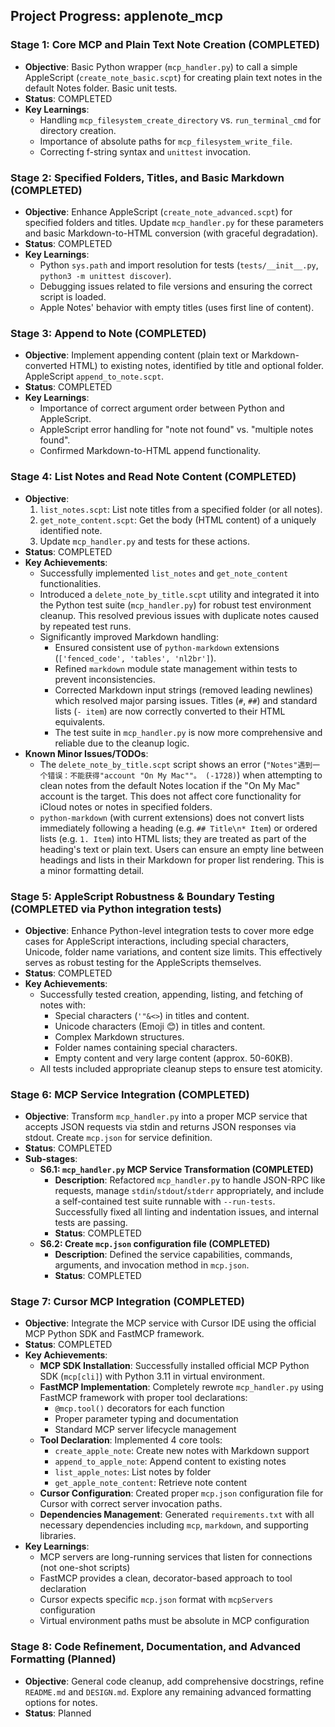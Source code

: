 ## Project Progress: applenote_mcp

### Stage 1: Core MCP and Plain Text Note Creation (COMPLETED)
- **Objective**: Basic Python wrapper (`mcp_handler.py`) to call a simple AppleScript (`create_note_basic.scpt`) for creating plain text notes in the default Notes folder. Basic unit tests.
- **Status**: COMPLETED
- **Key Learnings**:
    - Handling `mcp_filesystem_create_directory` vs. `run_terminal_cmd` for directory creation.
    - Importance of absolute paths for `mcp_filesystem_write_file`.
    - Correcting f-string syntax and `unittest` invocation.

### Stage 2: Specified Folders, Titles, and Basic Markdown (COMPLETED)
- **Objective**: Enhance AppleScript (`create_note_advanced.scpt`) for specified folders and titles. Update `mcp_handler.py` for these parameters and basic Markdown-to-HTML conversion (with graceful degradation).
- **Status**: COMPLETED
- **Key Learnings**:
    - Python `sys.path` and import resolution for tests (`tests/__init__.py`, `python3 -m unittest discover`).
    - Debugging issues related to file versions and ensuring the correct script is loaded.
    - Apple Notes' behavior with empty titles (uses first line of content).

### Stage 3: Append to Note (COMPLETED)
- **Objective**: Implement appending content (plain text or Markdown-converted HTML) to existing notes, identified by title and optional folder. AppleScript `append_to_note.scpt`.
- **Status**: COMPLETED
- **Key Learnings**:
    - Importance of correct argument order between Python and AppleScript.
    - AppleScript error handling for "note not found" vs. "multiple notes found".
    - Confirmed Markdown-to-HTML append functionality.

### Stage 4: List Notes and Read Note Content (COMPLETED)
- **Objective**:
    1.  `list_notes.scpt`: List note titles from a specified folder (or all notes).
    2.  `get_note_content.scpt`: Get the body (HTML content) of a uniquely identified note.
    3.  Update `mcp_handler.py` and tests for these actions.
- **Status**: COMPLETED
- **Key Achievements**:
    - Successfully implemented `list_notes` and `get_note_content` functionalities.
    - Introduced a `delete_note_by_title.scpt` utility and integrated it into the Python test suite (`mcp_handler.py`) for robust test environment cleanup. This resolved previous issues with duplicate notes caused by repeated test runs.
    - Significantly improved Markdown handling:
        - Ensured consistent use of `python-markdown` extensions (`['fenced_code', 'tables', 'nl2br']`).
        - Refined `markdown` module state management within tests to prevent inconsistencies.
        - Corrected Markdown input strings (removed leading newlines) which resolved major parsing issues. Titles (`#`, `##`) and standard lists (`- item`) are now correctly converted to their HTML equivalents.
        - The test suite in `mcp_handler.py` is now more comprehensive and reliable due to the cleanup logic.
- **Known Minor Issues/TODOs**:
    - The `delete_note_by_title.scpt` script shows an error (`"Notes"遇到一个错误：不能获得"account "On My Mac""。 (-1728)`) when attempting to clean notes from the default Notes location if the "On My Mac" account is the target. This does not affect core functionality for iCloud notes or notes in specified folders.
    - `python-markdown` (with current extensions) does not convert lists immediately following a heading (e.g. `## Title\n* Item`) or ordered lists (e.g. `1. Item`) into HTML lists; they are treated as part of the heading's text or plain text. Users can ensure an empty line between headings and lists in their Markdown for proper list rendering. This is a minor formatting detail.

### Stage 5: AppleScript Robustness & Boundary Testing (COMPLETED via Python integration tests)
- **Objective**: Enhance Python-level integration tests to cover more edge cases for AppleScript interactions, including special characters, Unicode, folder name variations, and content size limits. This effectively serves as robust testing for the AppleScripts themselves.
- **Status**: COMPLETED
- **Key Achievements**:
    - Successfully tested creation, appending, listing, and fetching of notes with:
        - Special characters (`'"&<>`) in titles and content.
        - Unicode characters (Emoji 😊) in titles and content.
        - Complex Markdown structures.
        - Folder names containing special characters.
        - Empty content and very large content (approx. 50-60KB).
    - All tests included appropriate cleanup steps to ensure test atomicity.

### Stage 6: MCP Service Integration (COMPLETED)
- **Objective**: Transform `mcp_handler.py` into a proper MCP service that accepts JSON requests via stdin and returns JSON responses via stdout. Create `mcp.json` for service definition.
- **Status**: COMPLETED
- **Sub-stages**:
    - **S6.1: `mcp_handler.py` MCP Service Transformation (COMPLETED)**
        - **Description**: Refactored `mcp_handler.py` to handle JSON-RPC like requests, manage `stdin`/`stdout`/`stderr` appropriately, and include a self-contained test suite runnable with `--run-tests`. Successfully fixed all linting and indentation issues, and internal tests are passing.
        - **Status**: COMPLETED
    - **S6.2: Create `mcp.json` configuration file (COMPLETED)**
        - **Description**: Defined the service capabilities, commands, arguments, and invocation method in `mcp.json`.
        - **Status**: COMPLETED

### Stage 7: Cursor MCP Integration (COMPLETED)
- **Objective**: Integrate the MCP service with Cursor IDE using the official MCP Python SDK and FastMCP framework.
- **Status**: COMPLETED
- **Key Achievements**:
    - **MCP SDK Installation**: Successfully installed official MCP Python SDK (`mcp[cli]`) with Python 3.11 in virtual environment.
    - **FastMCP Implementation**: Completely rewrote `mcp_handler.py` using FastMCP framework with proper tool declarations:
        - `@mcp.tool()` decorators for each function
        - Proper parameter typing and documentation
        - Standard MCP server lifecycle management
    - **Tool Declaration**: Implemented 4 core tools:
        - `create_apple_note`: Create new notes with Markdown support
        - `append_to_apple_note`: Append content to existing notes
        - `list_apple_notes`: List notes by folder
        - `get_apple_note_content`: Retrieve note content
    - **Cursor Configuration**: Created proper `mcp.json` configuration file for Cursor with correct server invocation paths.
    - **Dependencies Management**: Generated `requirements.txt` with all necessary dependencies including `mcp`, `markdown`, and supporting libraries.
- **Key Learnings**:
    - MCP servers are long-running services that listen for connections (not one-shot scripts)
    - FastMCP provides a clean, decorator-based approach to tool declaration
    - Cursor expects specific `mcp.json` format with `mcpServers` configuration
    - Virtual environment paths must be absolute in MCP configuration

### Stage 8: Code Refinement, Documentation, and Advanced Formatting (Planned)
- **Objective**: General code cleanup, add comprehensive docstrings, refine `README.md` and `DESIGN.md`. Explore any remaining advanced formatting options for notes.
- **Status**: Planned
